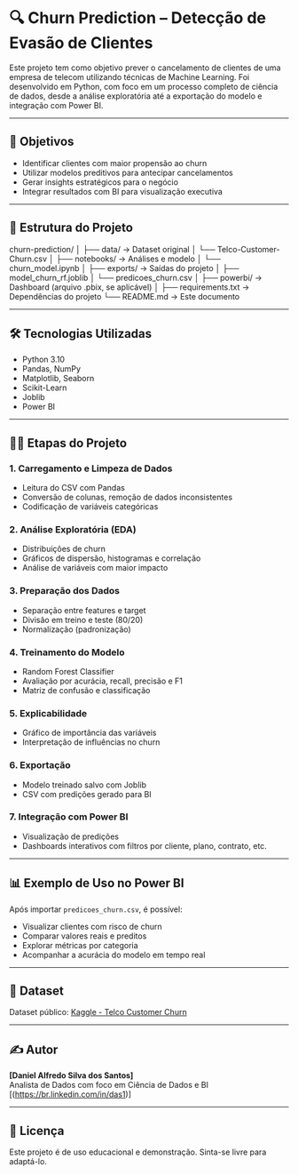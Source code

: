 # 🔍 Churn Prediction – Detecção de Evasão de Clientes

Este projeto tem como objetivo prever o cancelamento de clientes de uma empresa de telecom utilizando técnicas de Machine Learning. Foi desenvolvido em Python, com foco em um processo completo de ciência de dados, desde a análise exploratória até a exportação do modelo e integração com Power BI.

---

## 🧠 Objetivos

- Identificar clientes com maior propensão ao churn
- Utilizar modelos preditivos para antecipar cancelamentos
- Gerar insights estratégicos para o negócio
- Integrar resultados com BI para visualização executiva

---

## 📁 Estrutura do Projeto

churn-prediction/
│
├── data/ → Dataset original
│ └── Telco-Customer-Churn.csv
│
├── notebooks/ → Análises e modelo
│ └── churn_model.ipynb
│
├── exports/ → Saídas do projeto
│ ├── model_churn_rf.joblib
│ └── predicoes_churn.csv
│
├── powerbi/ → Dashboard (arquivo .pbix, se aplicável)
│
├── requirements.txt → Dependências do projeto
└── README.md → Este documento


---

## 🛠️ Tecnologias Utilizadas

- Python 3.10
- Pandas, NumPy
- Matplotlib, Seaborn
- Scikit-Learn
- Joblib
- Power BI

---

## 🚶‍♂️ Etapas do Projeto

### 1. Carregamento e Limpeza de Dados
- Leitura do CSV com Pandas
- Conversão de colunas, remoção de dados inconsistentes
- Codificação de variáveis categóricas

### 2. Análise Exploratória (EDA)
- Distribuições de churn
- Gráficos de dispersão, histogramas e correlação
- Análise de variáveis com maior impacto

### 3. Preparação dos Dados
- Separação entre features e target
- Divisão em treino e teste (80/20)
- Normalização (padronização)

### 4. Treinamento do Modelo
- Random Forest Classifier
- Avaliação por acurácia, recall, precisão e F1
- Matriz de confusão e classificação

### 5. Explicabilidade
- Gráfico de importância das variáveis
- Interpretação de influências no churn

### 6. Exportação
- Modelo treinado salvo com Joblib
- CSV com predições gerado para BI

### 7. Integração com Power BI
- Visualização de predições
- Dashboards interativos com filtros por cliente, plano, contrato, etc.

---

## 📊 Exemplo de Uso no Power BI

Após importar `predicoes_churn.csv`, é possível:

- Visualizar clientes com risco de churn
- Comparar valores reais e preditos
- Explorar métricas por categoria
- Acompanhar a acurácia do modelo em tempo real

---

## 📎 Dataset

Dataset público: [Kaggle - Telco Customer Churn](https://www.kaggle.com/datasets/blastchar/telco-customer-churn)

---

## ✍️ Autor

**[Daniel Alfredo Silva dos Santos]**  
Analista de Dados com foco em Ciência de Dados e BI  
[(https://br.linkedin.com/in/das1)]

---

## 🧾 Licença

Este projeto é de uso educacional e demonstração. Sinta-se livre para adaptá-lo.
